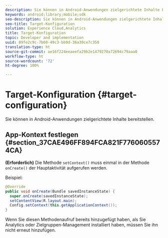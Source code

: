 ```yaml
---
description: Sie können in Android-Anwendungen zielgerichtete Inhalte bereitstellen.
keywords: android;library;mobile;sdk
seo-description: Sie können in Android-Anwendungen zielgerichtete Inhalte bereitstellen.
seo-title: Target-Konfiguration
solution: Experience Cloud,Analytics
title: Target-Konfiguration
topic: Developer and implementation
uuid: 09fe2c9c-7b60-49c3-bb9d-36a30ce7c350
translation-type: ht
source-git-commit: ae16f224eeaeefa29b2e1479270a72694c79aaa0
workflow-type: ht
source-wordcount: '72'
ht-degree: 100%

---
```



# Target-Konfiguration {#target-configuration}

Sie können in Android-Anwendungen zielgerichtete Inhalte bereitstellen.

## App-Kontext festlegen {#section_37CAE496FF894FCA821F7760605574CA}

**(Erforderlich)** Die Methode `setContext()` muss einmal in der Methode `onCreate()` der Hauptaktivität aufgerufen werden.

Beispiel:

```java
@Override 
public void onCreate(Bundle savedInstanceState) { 
  super.onCreate(savedInstanceState); 
  setContentView(R.layout.main); 
  Config.setContext(this.getApplicationContext()); 
}
```

Wenn Sie diesen Methodenaufruf bereits hinzugefügt haben, als Sie Analytics oder Zielgruppen-Management installiert haben, müssen Sie ihn nicht erneut hinzufügen.
